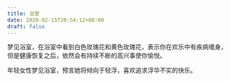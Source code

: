 ```yaml
---
title: 浴室
date: 2020-02-15T20:54:12+08:00
draft: false
---
```


梦见浴室，在浴室中看到白色玫瑰花和黄色玫瑰花，表示你在欢乐中有疾病缠身，但是健康恢复之后，依然会有持续不断的高兴事使你愉悦。

年轻女性梦见浴室，预言她将倾向于轻浮，喜欢追求浮华不实的快乐。